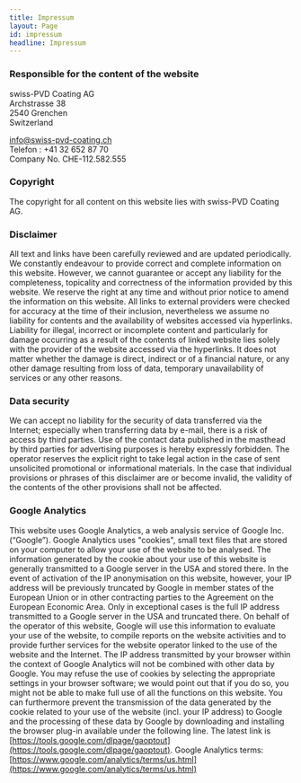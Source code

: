 ```yaml
---
title: Impressum
layout: Page
id: impressum
headline: Impressum
---
```

### Responsible for the content of the website
swiss-PVD Coating AG</br>
Archstrasse 38</br>
2540 Grenchen</br>
Switzerland</br>

[info@swiss-pvd-coating.ch](mailto:info@swiss-pvd-coating.ch)</br>
Telefon : +41 32 652 87 70</br>
Company No. CHE-112.582.555</br>

### Copyright
The copyright for all content on this website lies with swiss-PVD Coating AG.

### Disclaimer
All text and links have been carefully reviewed and are updated periodically. We constantly endeavour to provide correct and complete information on this website. However, we cannot guarantee or accept any liability for the completeness, topicality and correctness of the information provided by this website. We reserve the right at any time and without prior notice to amend the information on this website. All links to external providers were checked for accuracy at the time of their inclusion, nevertheless we assume no liability for contents and the availability of websites accessed via hyperlinks. Liability for illegal, incorrect or incomplete content and particularly for damage occurring as a result of the contents of linked website lies solely with the provider of the website accessed via the hyperlinks. It does not matter whether the damage is direct, indirect or of a financial nature, or any other damage resulting from loss of data, temporary unavailability of services or any other reasons.

### Data security
We can accept no liability for the security of data transferred via the Internet; especially when transferring data by e-mail, there is a risk of access by third parties. Use of the contact data published in the masthead by third parties for advertising purposes is hereby expressly forbidden. The operator reserves the explicit right to take legal action in the case of sent unsolicited promotional or informational materials. In the case that individual provisions or phrases of this disclaimer are or become invalid, the validity of the contents of the other provisions shall not be affected.

### Google Analytics
This website uses Google Analytics, a web analysis service of Google Inc. (“Google”). Google Analytics uses "cookies", small text files that are stored on your computer to allow your use of the website to be analysed. The information generated by the cookie about your use of this website is generally transmitted to a Google server in the USA and stored there. In the event of activation of the IP anonymisation on this website, however, your IP address will be previously truncated by Google in member states of the European Union or in other contracting parties to the Agreement on the European Economic Area. Only in exceptional cases is the full IP address transmitted to a Google server in the USA and truncated there. On behalf of the operator of this website, Google will use this information to evaluate your use of the website, to compile reports on the website activities and to provide further services for the website operator linked to the use of the website and the Internet. The IP address transmitted by your browser within the context of Google Analytics will not be combined with other data by Google. You may refuse the use of cookies by selecting the appropriate settings in your browser software; we would point out that if you do so, you might not be able to make full use of all the functions on this website.  You can furthermore prevent the transmission of the data generated by the cookie related to your use of the website (incl. your IP address) to Google and the processing of these data by Google by downloading and installing the browser plug-in available under the following line. The latest link is [https://tools.google.com/dlpage/gaoptout](https://tools.google.com/dlpage/gaoptout).
Google Analytics terms: [https://www.google.com/analytics/terms/us.html](https://www.google.com/analytics/terms/us.html)
